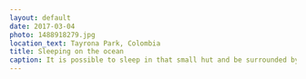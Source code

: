 ```yaml
---
layout: default
date: 2017-03-04
photo: 1488918279.jpg
location_text: Tayrona Park, Colombia
title: Sleeping on the ocean
caption: It is possible to sleep in that small hut and be surrounded by the ocean at night. I couldn't but I'm sure it would have been a nice experience!
---
```

